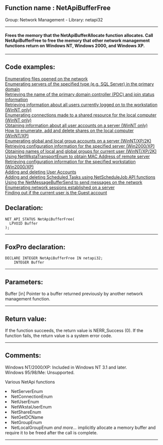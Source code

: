 
## Function name : NetApiBufferFree
Group: Network Management - Library: netapi32    
***  


#### Frees the memory that the NetApiBufferAllocate function allocates. Call NetApiBufferFree to free the memory that other network management functions return on Windows NT, Windows 2000, and Windows XP.
***  


## Code examples:
[Enumerating files opened on the network](../../samples/sample_121.md)  
[Enumerating servers of the specified type (e.g. SQL Server) in the primary domain](../../samples/sample_165.md)  
[Retrieving the name of the primary domain controller (PDC) and join status information](../../samples/sample_166.md)  
[Retrieving information about all users currently logged on to the workstation (WinNT only)](../../samples/sample_167.md)  
[Enumerating connections made to a shared resource for the local computer (WinNT only)](../../samples/sample_168.md)  
[Obtaining information about all user accounts on a server (WinNT only)](../../samples/sample_249.md)  
[How to enumerate, add and delete shares on the local computer (WinNT/XP)](../../samples/sample_351.md)  
[Enumerating global and local group accounts on a server (WinNT/XP/2K)](../../samples/sample_411.md)  
[Retrieving configuration information for the specified server (Win2000/XP)](../../samples/sample_425.md)  
[Obtaining names of local and global groups for current user (WinNT/XP/2K)](../../samples/sample_431.md)  
[Using NetWkstaTransportEnum to obtain MAC Address of remote server](../../samples/sample_435.md)  
[Retrieving configuration information for the specified workstation (Win2000/XP)](../../samples/sample_436.md)  
[Adding and deleting User Accounts](../../samples/sample_478.md)  
[Adding and deleting Scheduled Tasks using NetScheduleJob API functions](../../samples/sample_490.md)  
[Using the NetMessageBufferSend to send messages on the network](../../samples/sample_494.md)  
[Enumerating network sessions established on a server](../../samples/sample_505.md)  
[Finding out if the current user is the Guest account](../../samples/sample_566.md)  

## Declaration:
```foxpro  
NET_API_STATUS NetApiBufferFree(
  LPVOID Buffer
);  
```  
***  


## FoxPro declaration:
```foxpro  
DECLARE INTEGER NetApiBufferFree IN netapi32;
	INTEGER Buffer  
```  
***  


## Parameters:
Buffer 
[in] Pointer to a buffer returned previously by another network management function.   
***  


## Return value:
If the function succeeds, the return value is NERR_Success (0). If the function fails, the return value is a system error code.   
***  


## Comments:
Windows NT/2000/XP: Included in Windows NT 3.1 and later.  
Windows 95/98/Me: Unsupported.  
  
Various NetApi functions  
<LI>NetServerEnum   
<LI>NetConnectionEnum   
<LI>NetUserEnum   
<LI>NetWkstaUserEnum   
<LI>NetShareEnum   
<LI>NetGetDCName   
<LI>NetGroupEnum   
<LI>NetLocalGroupEnum   
<Em>and more...</Em>  
implicitly allocate a memory buffer and require it to be freed after the call is complete.  
  
***  

